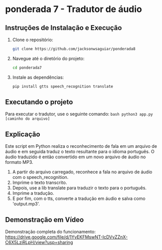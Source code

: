 # ponderada 7 - Tradutor de áudio 

## Instruções de Instalação e Execução

1. Clone o repositório:
    ```bash
    git clone https://github.com/jacksonwsaguiar/ponderada8
    ```

2. Navegue até o diretório do projeto:
    ```bash
    cd ponderada7
    ```

3. Instale as dependências:
    ```bash
    pip install gtts speech_recognition translate
    ```
    
## Executando o projeto

Para executar o tradutor, use o seguinte comando:
    ```bash
    python3 app.py [caminho do arquivo]
    ```
## Explicação
Este script em Python realiza o reconhecimento de fala em um arquivo de áudio e em seguida traduz o texto resultante para o idioma português. O áudio traduzido é então convertido em um novo arquivo de áudio no formato MP3.

1. A partir do arquivo carregado, reconhece a fala no arquivo de áudio com o speech_recognition.
2. Imprime o texto transcrito.
3. Depois, use a lib translate para traduzir o texto para o português.
4. Imprime a tradução.
5. E por fim, com o tts, converte a tradução em áudio e salva como 'output.mp3'.

## Demonstração em Vídeo

Demonstração completa do funcionamento:
https://drive.google.com/file/d/1YvEKFMswNT-IcDVvZZnX-C6X5LziRLpH/view?usp=sharing

